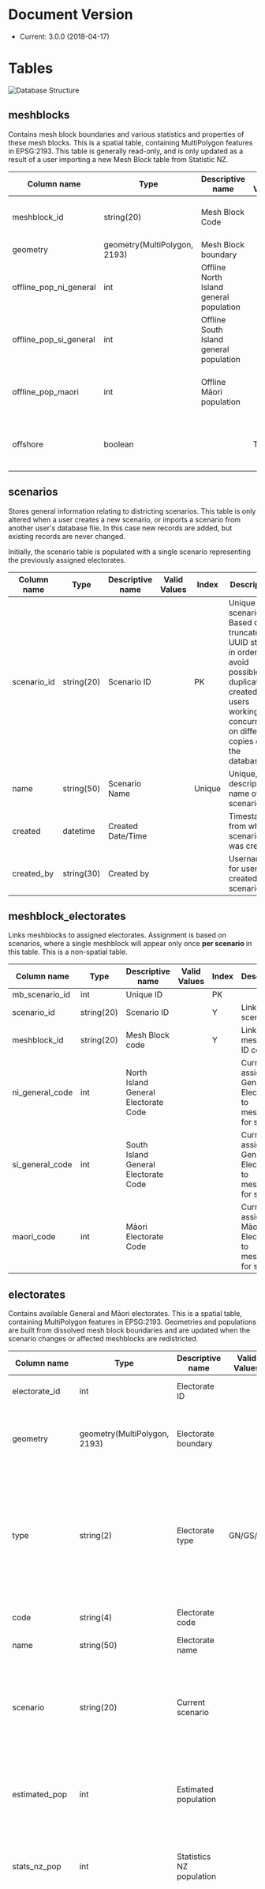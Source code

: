 # Document Version

- Current: 3.0.0 (2018-04-17)

# Tables

![Database Structure](images/design.png)

## meshblocks 

Contains mesh block boundaries and various statistics and properties of these mesh blocks. This is a spatial table, containing MultiPolygon features in EPSG:2193. This table is generally read-only, and is only updated as a result of a user importing a new Mesh Block table from Statistic NZ.

| Column name   | Type          |  Descriptive name | Valid Values | Index | Description
| ------------- | ------------- | ----------------- | ------------ | ----- | ----------
| meshblock_id     | string(20)    | Mesh Block Code   |              | PK    | Unique mesh block ID, e.g. MB 0847800
| geometry      | geometry(MultiPolygon, 2193)  | Mesh Block boundary |  | Spatial | 
| offline_pop_ni_general | int | Offline North Island general population | | | Offline general population of mesh block
| offline_pop_si_general | int | Offline South Island general population | | | Offline general population of mesh block
| offline_pop_maori | int | Offline Māori population | | | Offline Māori population of mesh block	
| offshore | boolean |  | T/F | | True if mesh block is an offshore mesh block

## scenarios

Stores general information relating to districting scenarios. This table is only altered when a user creates a new scenario, or imports a scenario from another user's database file. In this case new records are added, but existing records are never changed.

Initially, the scenario table is populated with a single scenario representing the previously assigned electorates.

| Column name   | Type          |  Descriptive name | Valid Values | Index | Description
| ------------- | ------------- | ----------------- | ------------ | ----- | ----------
| scenario_id     | string(20)  | Scenario ID |              | PK    | Unique scenario ID. Based on a truncated UUID string in order to avoid possible duplicates created by users working concurrently on different copies of the database.
| name     | string(50)  | Scenario Name |              | Unique  | Unique, descriptive name of scenario
| created | datetime | Created Date/Time |              |         | Timestamp from when scenario was created
| created_by | string(30) | Created by |                |         | Username for user who created the scenario

## meshblock_electorates

Links meshblocks to assigned electorates. Assignment is based on scenarios, where a single meshblock will appear only once **per scenario** in this table. This is a non-spatial table.

| Column name   | Type          |  Descriptive name | Valid Values | Index | Description
| ------------- | ------------- | ----------------- | ------------ | ----- | ----------
| mb_scenario_id | int | Unique ID |  | PK | 
| scenario_id     | string(20)  | Scenario ID |              |   Y  | Linked scenario ID
| meshblock_id | string(20) | Mesh Block code |  | Y | Linked meshblock ID code
| ni_general_code | int | North Island General Electorate Code | | | Currently assigned General Electorate to meshblock for scenario
| si_general_code | int | South Island General Electorate Code | | | Currently assigned General Electorate to meshblock for scenario
| maori_code | int | Māori Electorate Code | | | Currently assigned Māori Electorate to meshblock for scenario

## electorates

Contains available General and Māori electorates. This is a spatial table, containing MultiPolygon features in EPSG:2193. Geometries and populations are built from dissolved mesh block boundaries and are updated when the scenario changes or affected meshblocks are redistricted.

| Column name   | Type          |  Descriptive name | Valid Values | Index | Description
| ------------- | ------------- | ----------------- | ------------ | ----- | ----------
| electorate_id     | int    | Electorate ID   |              | PK    | Unique electorate ID
| geometry      | geometry(MultiPolygon, 2193)  | Electorate boundary |  | Spatial | Current dissolved boundary of assigned mesh blocks
| type | string(2) | Electorate type | GN/GS/M  | Y | Contains 'GN' for General North Island electorates, 'GS' for General South Island, or 'M' for Māori electorates
| code | string(4) | Electorate code |  | | Code for electorate, e.g. '0302'
| name | string(50) | Electorate name |  | | Name of electorate
| scenario | string(20) | Current scenario | | | Contains the current scenario from which the cached populations and boundary were calculated
| estimated_pop | int | Estimated population | | | Estimated (offline) population based on rough mesh block populations
| stats_nz_pop | int | Statistics NZ population | | | Population obtained from Statistics NZ API, or NULL if not available
| stats_nz_var_20 | int | Variation from quota  2020 | | | Projected variation from quota as of 2020 obtained from Statistics NZ API, or NULL if not available
| stats_nz_var_23 | int | Variation from quota 2023 | | | Projected variation from quota as of 2023 from Statistics NZ API, or NULL if not available
| invalid | boolean |  | T/F | | True if electorate has failed validation tests
| invalid_reason | string(200) |  | | | String describing why electorate failed validation

## quotas

Contains population quotas for the different electorate types. Used to retrieve the target population quota for electorates.

| Column name   | Type          |  Descriptive name | Valid Values | Index | Description
| ------------- | ------------- | ----------------- | ------------ | ----- | ----------
| type | string(2) | Electorate type | GN/GS/M  | PK | Contains 'GN' for General North Island electorates, 'GS' for General South Island, or 'M' for Māori electorates
| quota | int | Population quota | | | Target population for electorates of this type


## meshblock_archive

Contains archived mesh block boundaries. This is a spatial table, containing MultiPolygon features in EPSG:2193. It is used to store outdated mesh block boundaries after users import a new master mesh block boundary file into the database.

| Column name   | Type          |  Descriptive name | Valid Values | Index | Description
| ------------- | ------------- | ----------------- | ------------ | ----- | ----------
| meshblock_archive_id     | int    | Mesh Block archive ID   |              | PK    | 
| meshblock_id     | string(20)    | Mesh Block Code   |              |     | Unique mesh block ID, e.g. MB 0847800
| version     | string(50)    | Version code   |              |     | Meshblock version ID. This is equal for all meshblocks from the same version of the meshblock table
| geometry      | geometry(MultiPolygon, 2193)  | Mesh Block boundary |  |  | Boundary of mesh block stored as it was when the version of the mesh block table was archived

## user_log

Contains a log of the history of user interactions with the meshblock and electorates. New rows are appended whenever a user redistricts a meshblock whilst using the application.

| Column name   | Type          |  Descriptive name | Valid Values | Index | Description
| ------------- | ------------- | ----------------- | ------------ | ----- | ----------
| log_id    | int    | Log row ID   |              | PK    | 
| timestamp     | datetime    |   |              |     | Timestamp of change
| username | string(30) |  | | | Name of user who performed change
| meshblock_version | string(50) |  | | | Meshblock version ID which the change was based on
| scenario | string(20) |  | | | Scenario in which the change was made
| meshblock_id     | string(20)    | Mesh Block Code   |              |     | ID of mesh block changed, e.g. MB 0847800
| type | string(1) | Electorate type | G/M  |   | Contains 'G' for General electorate changes, 'M' for Māori electorate changes
| from | int| 'From' electorate |   |   | Electorate assigned prior to the change
| to | int| 'To' electorate |   |   | Electorate assigned after the change

